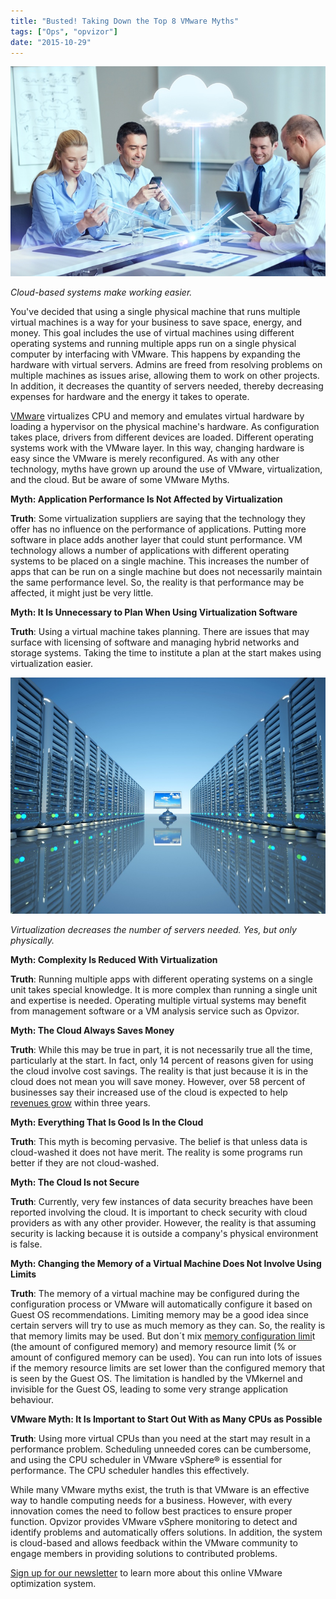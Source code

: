 ```yaml
---
title: "Busted! Taking Down the Top 8 VMware Myths"
tags: ["Ops", "opvizor"]
date: "2015-10-29"
---
```


![VMware Myths](/images/blog/wpid-bigstock-business-people-cloud-comput-79684360-1.jpg)

_Cloud-based systems make working easier._

You've decided that using a single physical machine that runs multiple virtual machines is a way for your business to save space, energy, and money. This goal includes the use of virtual machines using different operating systems and running multiple apps run on a single physical computer by interfacing with VMware. This happens by expanding the hardware with virtual servers. Admins are freed from resolving problems on multiple machines as issues arise, allowing them to work on other projects. In addition, it decreases the quantity of servers needed, thereby decreasing expenses for hardware and the energy it takes to operate.

[VMware](http://www.forbes.com/sites/janakirammsv/2015/09/24/five-strategic-acquisitions-that-reshaped-vmware/ "VMware") virtualizes CPU and memory and emulates virtual hardware by loading a hypervisor on the physical machine's hardware. As configuration takes place, drivers from different devices are loaded. Different operating systems work with the VMware layer. In this way, changing hardware is easy since the VMware is merely reconfigured. As with any other technology, myths have grown up around the use of VMware, virtualization, and the cloud. But be aware of some VMware Myths.

**Myth: Application Performance Is Not Affected by Virtualization**

**Truth**: Some virtualization suppliers are saying that the technology they offer has no influence on the performance of applications. Putting more software in place adds another layer that could stunt performance. VM technology allows a number of applications with different operating systems to be placed on a single machine. This increases the number of apps that can be run on a single machine but does not necessarily maintain the same performance level. So, the reality is that performance may be affected, it might just be very little.

**Myth: It Is Unnecessary to Plan When Using Virtualization Software**

**Truth**: Using a virtual machine takes planning. There are issues that may surface with licensing of software and managing hybrid networks and storage systems. Taking the time to institute a plan at the start makes using virtualization easier.

![Virtualization decreases the number of servers needed.](/images/blog/wpid-bigstock-Network-Computer-Server-6256347.jpg)

_Virtualization decreases the number of servers needed. Yes, but only physically._

**Myth: Complexity Is Reduced With Virtualization**

**Truth**: Running multiple apps with different operating systems on a single unit takes special knowledge. It is more complex than running a single unit and expertise is needed. Operating multiple virtual systems may benefit from management software or a VM analysis service such as Opvizor.

**Myth: The Cloud Always Saves Money**

**Truth**: While this may be true in part, it is not necessarily true all the time, particularly at the start. In fact, only 14 percent of reasons given for using the cloud involve cost savings. The reality is that just because it is in the cloud does not mean you will save money. However, over 58 percent of businesses say their increased use of the cloud is expected to help [revenues grow](http://www.forbes.com/sites/thesba/2015/07/08/the-future-of-the-cloud/ "revenues grow ") within three years.

**Myth: Everything That Is Good Is In the Cloud**

**Truth**: This myth is becoming pervasive. The belief is that unless data is cloud-washed it does not have merit. The reality is some programs run better if they are not cloud-washed.

**Myth: The Cloud Is not Secure**

**Truth**: Currently, very few instances of data security breaches have been reported involving the cloud. It is important to check security with cloud providers as with any other provider. However, the reality is that assuming security is lacking because it is outside a company's physical environment is false.

**Myth: Changing the Memory of a Virtual Machine Does Not Involve Using Limits**

**Truth**: The memory of a virtual machine may be configured during the configuration process or VMware will automatically configure it based on Guest OS recommendations. Limiting memory may be a good idea since certain servers will try to use as much memory as they can. So, the reality is that memory limits may be used. But don´t mix [memory configuration limi](https://www.opvizor.com/vm-memory-limit/ "memory configuration limi")t (the amount of configured memory) and memory resource limit (% or amount of configured memory can be used). You can run into lots of issues if the memory resource limits are set lower than the configured memory that is seen by the Guest OS. The limitation is handled by the VMkernel and invisible for the Guest OS, leading to some very strange application behaviour.  

**VMware Myth: It Is Important to Start Out With as Many CPUs as Possible**

**Truth**: Using more virtual CPUs than you need at the start may result in a performance problem. Scheduling unneeded cores can be cumbersome, and using the CPU scheduler in VMware vSphere® is essential for performance. The CPU scheduler handles this effectively.

While many VMware myths exist, the truth is that VMware is an effective way to handle computing needs for a business. However, with every innovation comes the need to follow best practices to ensure proper function. Opvizor provides VMware vSphere monitoring to detect and identify problems and automatically offers solutions. In addition, the system is cloud-based and allows feedback within the VMware community to engage members in providing solutions to contributed problems. 

[Sign up for our newsletter](http://opvizor.us6.list-manage.com/subscribe?u=5e67b89e18341af0e8844b002&id=1e918cd24e "Sign up for our newsletter") to learn more about this online VMware optimization system.
